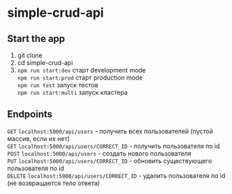 # simple-crud-api

## Start the app
1. git clone
2. cd simple-crud-api
3. `npm run start:dev` старт development mode  
   `npm run start:prod` старт production mode  
   `npm run test` запуск тестов  
   `npm run start:multi` запуск кластера  

## Endpoints
`GET` `localhost:5000/api/users` - получить всех пользователей (пустой массив, если их нет)  
`GET` `localhost:5000/api/users/CORRECT_ID` - получить пользователя по id  
`POST` `localhost:5000/api/users` - создать нового пользователя  
`PUT` `localhost:5000/api/users/CORRECT_ID` - обновить существующего пользователя по id  
`DELETE` `localhost:5000/api/users/CORRECT_ID` - удалить пользователя по id (не возвращается тело ответа)  
